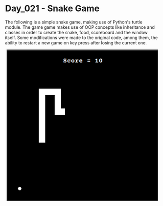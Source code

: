 # Day_021 - Snake Game

The following is a simple snake game, making use of Python's turtle module.
The game game makes use of OOP concepts like inheritance and classes in order to create the snake, food, scoreboard and the window itself.
Some modifications were made to the original code, among them, the ability to restart a new game on key press after losing the current one.

<div style="text-align: center;">
  <img src="./assets/game.png" alt="Preview">
</div>
